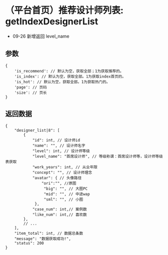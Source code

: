 # （平台首页）推荐设计师列表: getIndexDesignerList

- 09-26 新增返回 level_name

## 参数

    {
        'is_recommend': // 默认为空，获取全部；1为获取推荐的。
        'is_index': // 默认为空，获取全部。1为获取index首页的。
        'is_hot': // 默认为空，获取全部。1为获取热门的。
        'page': // 页码
        'size': // 页长
    }

## 返回数据

    {
        "designer_list|8": [
            {
                "id": int, // 设计师id
                "name": "", // 设计师名字
                "level": int, // 设计师等级
                "level_name": "首席设计师", // 等级称谓：首席设计师等，设计师等级表获取
                "work_years": int, // 从业年限
                "concept": "", // 设计师理念
                "avatar": { // 头像路径
                    "ori":"", //原图
                     "big": "", // 大图PC
                     "mid": "", // 中途wap
                     "sml": "", // 小图
                 }, 
                "case_num": int,// 案例数
                "like_num": int,// 喜欢数
            },
            // ...
        ],
        "item_total": int, // 数据总条数
        "message": "数据获取成功!",
        "status": 200
    }

